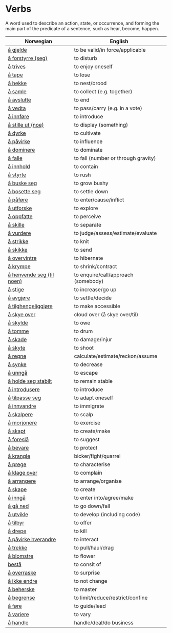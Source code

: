 # Verbs

A word used to describe an action, state, or occurrence, and forming the main part of the predicate of a sentence, such as hear, become, happen.

| Norwegian | English |
| --- | --- |
| [å gjelde](https://www.ordnett.no/search?language=no&phrase=å%20gjelde) | to be valid/in force/applicable |
| [å forstyrre (seg)](https://www.ordnett.no/search?language=no&phrase=å%20forstyrre%20(seg)) | to disturb |
| [å trives](https://www.ordnett.no/search?language=no&phrase=å%20trives) | to enjoy oneself |
| [å tape](https://www.ordnett.no/search?language=no&phrase=å%20tape) | to lose |
| [å hekke](https://www.ordnett.no/search?language=no&phrase=å%20hekke) | to nest/brood |
| [å samle](https://www.ordnett.no/search?language=no&phrase=å%20samle) | to collect (e.g. together) |
| [å avslutte](https://www.ordnett.no/search?language=no&phrase=å%20avslutte) | to end |
| [å vedta](https://www.ordnett.no/search?language=no&phrase=å%20vedta) | to pass/carry (e.g. in a vote) |
| [å innføre](https://www.ordnett.no/search?language=no&phrase=å%20innføre) | to introduce |
| [å stille ut (noe)](https://www.ordnett.no/search?language=no&phrase=å%20stille%20ut%20(noe)) | to display (something) |
| [å dyrke](https://www.ordnett.no/search?language=no&phrase=å%20dyrke) | to cultivate |
| [å påvirke](https://www.ordnett.no/search?language=no&phrase=å%20påvirke) | to influence |
| [å dominere](https://www.ordnett.no/search?language=no&phrase=å%20dominere) | to dominate |
| [å falle](https://www.ordnett.no/search?language=no&phrase=å%20falle) | to fall (number or through gravity) |
| [å innhold](https://www.ordnett.no/search?language=no&phrase=å%20innhold) | to contain |
| [å styrte](https://www.ordnett.no/search?language=no&phrase=å%20styrte) | to rush |
| [å buske seg](https://www.ordnett.no/search?language=no&phrase=å%20buske%20seg) | to grow bushy |
| [å bosette seg](https://www.ordnett.no/search?language=no&phrase=å%20bosette%20seg) | to settle down |
| [å påføre](https://www.ordnett.no/search?language=no&phrase=å%20påføre) | to enter/cause/inflict |
| [å utforske](https://www.ordnett.no/search?language=no&phrase=å%20utforske) | to explore |
| [å oppfatte](https://www.ordnett.no/search?language=no&phrase=å%20oppfatte) | to perceive |
| [å skille](https://www.ordnett.no/search?language=no&phrase=å%20skille) | to separate |
| [å vurdere](https://www.ordnett.no/search?language=no&phrase=å%20vurdere) | to judge/assess/estimate/evaluate |
| [å strikke](https://www.ordnett.no/search?language=no&phrase=å%20strikke) | to knit |
| [å skikke](https://www.ordnett.no/search?language=no&phrase=å%20skikke) | to send |
| [å overvintre](https://www.ordnett.no/search?language=no&phrase=å%20overvintre) | to hibernate |
| [å krympe](https://www.ordnett.no/search?language=no&phrase=å%20krympe) | to shrink/contract |
| [å henvende seg (til noen)](https://www.ordnett.no/search?language=no&phrase=å%20henvende%20seg%20(til%20noen)) | to enquire/call/approach (somebody) |
| [å stige](https://www.ordnett.no/search?language=no&phrase=å%20stige) | to increase/go up |
| [å avgjøre](https://www.ordnett.no/search?language=no&phrase=å%20avgjøre) | to settle/decide |
| [å tilghengeliggjøre](https://www.ordnett.no/search?language=no&phrase=å%20tilghengeliggjøre) | to make accessible |
| [å skye over](https://www.ordnett.no/search?language=no&phrase=å%20skye%20over) | cloud over (å skye over/til) |
| [å skylde](https://www.ordnett.no/search?language=no&phrase=å%20skylde) | to owe |
| [å tomme](https://www.ordnett.no/search?language=no&phrase=å%20tomme) | to drum |
| [å skade](https://www.ordnett.no/search?language=no&phrase=å%20skade) | to damage/injur |
| [å skyte](https://www.ordnett.no/search?language=no&phrase=å%20skyte) | to shoot |
| [å regne](https://www.ordnett.no/search?language=no&phrase=å%20regne) | calculate/estimate/reckon/assume |
| [å synke](https://www.ordnett.no/search?language=no&phrase=å%20synke) | to decrease |
| [å unngå](https://www.ordnett.no/search?language=no&phrase=å%20unngå) | to escape |
| [å holde seg stabilt](https://www.ordnett.no/search?language=no&phrase=å%20holde%20seg%20stabilt) | to remain stable |
| [å introdusere](https://www.ordnett.no/search?language=no&phrase=å%20introdusere) | to introduce |
| [å tilpasse seg](https://www.ordnett.no/search?language=no&phrase=å%20tilpasse%20seg) | to adapt oneself |
| [å innvandre](https://www.ordnett.no/search?language=no&phrase=å%20innvandre) | to immigrate |
| [å skalpere](https://www.ordnett.no/search?language=no&phrase=å%20skalpere) | to scalp |
| [å morjonere](https://www.ordnett.no/search?language=no&phrase=å%20morjonere) | to exercise |
| [å skapt](https://www.ordnett.no/search?language=no&phrase=å%20skapt) | to create/make |
| [å foreslå](https://www.ordnett.no/search?language=no&phrase=å%20foreslå) | to suggest |
| [å bevare](https://www.ordnett.no/search?language=no&phrase=å%20bevare) | to protect |
| [å krangle](https://www.ordnett.no/search?language=no&phrase=å%20krangle) | bicker/fight/quarrel |
| [å prege](https://www.ordnett.no/search?language=no&phrase=å%20prege) | to characterise |
| [å klage over](https://www.ordnett.no/search?language=no&phrase=å%20klage%20over) | to complain |
| [å arrangere](https://www.ordnett.no/search?language=no&phrase=å%20arrangere) | to arrange/organise |
| [å skape](https://www.ordnett.no/search?language=no&phrase=å%20skape) | to create |
| [å inngå](https://www.ordnett.no/search?language=no&phrase=å%20inngå) | to enter into/agree/make |
| [å gå ned](https://www.ordnett.no/search?language=no&phrase=å%20gå%20ned) | to go down/fall |
| [å utvikle](https://www.ordnett.no/search?language=no&phrase=å%20utvikle) | to develop (including code) |
| [å tilbyr](https://www.ordnett.no/search?language=no&phrase=å%20tilbyr) | to offer |
| [å drepe](https://www.ordnett.no/search?language=no&phrase=å%20drepe) | to kill |
| [å påvirke hverandre](https://www.ordnett.no/search?language=no&phrase=å%20påvirke%20hverandre) | to interact |
| [å trekke](https://www.ordnett.no/search?language=no&phrase=å%20trekke) | to pull/haul/drag |
| [å blomstre](https://www.ordnett.no/search?language=no&phrase=å%20blomstre) | to flower |
| [bestå](https://www.ordnett.no/search?language=no&phrase=bestå) | to consit of |
| [å overraske](https://www.ordnett.no/search?language=no&phrase=å%20overraske) | to surprise |
| [å ikke endre](https://www.ordnett.no/search?language=no&phrase=å%20ikke%20endre) | to not change |
| [å beherske](https://www.ordnett.no/search?language=no&phrase=å%20beherske) | to master |
| [å begrense](https://www.ordnett.no/search?language=no&phrase=å%20begrense) | to limit/reduce/restrict/confine |
| [å føre](https://www.ordnett.no/search?language=no&phrase=å%20føre) | to guide/lead |
| [å variere](https://www.ordnett.no/search?language=no&phrase=å%20variere) | to vary |
| [å handle](https://www.ordnett.no/search?language=no&phrase=å%20handle) | handle/deal/do business |

